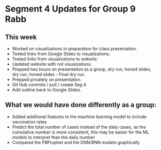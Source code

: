 # Segment 4 Updates for Group 9 Rabb
## This week
* Worked on visualizations in preparation for class presentation.
* Tested links from Google Slides to visualizations.
* Tested links from visualizations to website.
* Updated website with not visuaizations.
* Prepped two hours on presentation as a group, dry run, honed slides, dry run, honed slides - Final dry run.
* Prepped privately on presentation.
* Git Hub commits / pull / create Seg 4
* Add outline back to Google Slides.

## What we would have done differently as a group:
* Added additional features to the machine learning model to include vaccination rates
* Predict the total number of cases instead of the daily cases, as the cumulative number is more consistent, this may be easier for the ML models to interpret than the daily number
 * Compared the FBProphet and the DNN/RNN models graphically

